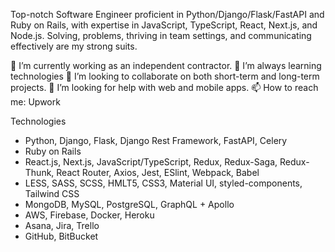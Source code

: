 
Top-notch Software Engineer proficient in Python/Django/Flask/FastAPI and Ruby on Rails, with expertise in JavaScript, TypeScript, React, Next.js, and Node.js. Solving, problems, thriving in team settings, and communicating effectively are my strong suits.

🔭 I’m currently working as an independent contractor.
🌱 I’m always learning technologies
👯 I’m looking to collaborate on both short-term and long-term projects.
🤔 I’m looking for help with web and mobile apps.
📫 How to reach me: Upwork

Technologies
- Python, Django, Flask, Django Rest Framework, FastAPI, Celery
- Ruby on Rails
- React.js, Next.js, JavaScript/TypeScript, Redux, Redux-Saga, Redux-Thunk, React Router, Axios, Jest, ESlint, Webpack, Babel
- LESS, SASS, SCSS, HMLT5, CSS3, Material UI, styled-components, Tailwind CSS
- MongoDB, MySQL, PostgreSQL, GraphQL + Apollo
- AWS, Firebase, Docker, Heroku
- Asana, Jira, Trello
- GitHub, BitBucket

